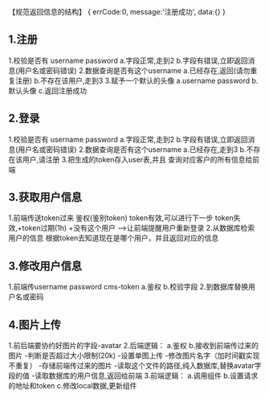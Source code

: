 <!--
 * @Author: L.柠@95736614
 * @Date: 2022-02-21 21:45:22
 * @LastEditTime: 2022-02-22 18:05:13
-->
【规范返回信息的结构】
{
    errCode:0,
    message:'注册成功',
    data:{}
}


## 1.注册
1.校验是否有 username password
    a.字段正常,走到2
    b.字段有错误,立即返回消息(用户名或密码错误)
2.数据查询是否有这个username
    a.已经存在,返回(请勿重复注册)
    b.不存在该用户,走到3
3.赋予一个默认的头像
    a.username password
    b.默认头像
    c.返回注册成功


## 2.登录
1.校验是否有 username password
    a.字段正常,走到2
    b.字段有错误,立即返回消息(用户名或密码错误)
2.数据查询是否有这个username
    a.已经存在,走到3
    b.不存在该用户,请注册
3.把生成的token存入user表,并且 查询对应客户的所有信息给前端
## 3.获取用户信息
1.前端传送token过来
    鉴权(鉴别token)
    token有效,可以进行下一步
    token失效,+token过期(1h)  +没有这个用户 -->让前端提醒用户重新登录
2.从数据库检索用户的信息
    根据token去知道现在是哪个用户，并且返回对应的信息
    
## 3.修改用户信息
1.前端传username password cms-token
    a.鉴权
    b.校验字段
2.到数据库替换用户名或密码
## 4.图片上传
1.前后端要协约好图片的字段-avatar
2.后端逻辑：
    a.鉴权
    b.接收到前端传过来的图片
        -判断是否超过大小限制(20k)
        -设置单图上传
        -修改图片名字（加时间戳实现不重复）
        -存储前端传过来的图片
        -读取这个文件的路径,纯入数据库,替换avatar字段的值
        -读取数据库的用户信息,返回给前端
3.前端逻辑：
    a.调用组件
    b.设置请求的地址和token
    c.修改local数据,更新组件